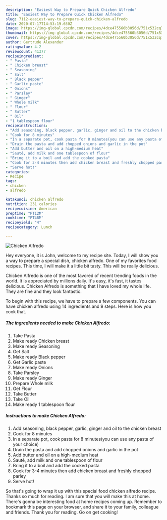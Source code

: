 ```yaml
---
description: "Easiest Way to Prepare Quick Chicken Alfredo"
title: "Easiest Way to Prepare Quick Chicken Alfredo"
slug: 7112-easiest-way-to-prepare-quick-chicken-alfredo
date: 2020-07-17T14:53:19.650Z
image: https://img-global.cpcdn.com/recipes/4dce475560b3056d/751x532cq70/chicken-alfredo-recipe-main-photo.jpg
thumbnail: https://img-global.cpcdn.com/recipes/4dce475560b3056d/751x532cq70/chicken-alfredo-recipe-main-photo.jpg
cover: https://img-global.cpcdn.com/recipes/4dce475560b3056d/751x532cq70/chicken-alfredo-recipe-main-photo.jpg
author: Gertrude Alexander
ratingvalue: 4.2
reviewcount: 41377
recipeingredient:
- " Pasta"
- " Chicken breast"
- " Seasoning"
- " Salt"
- " Black pepper"
- " Garlic paste"
- " Onions"
- " Parsley"
- " Ginger"
- " Whole milk"
- " Flour"
- " Butter"
- " Oil"
- "1 tablespoon flour"
recipeinstructions:
- "Add seasoning, black pepper, garlic, ginger and oil to the chicken breast"
- "Cook for 8 minutes"
- "In a separate pot, cook pasta for 8 minutes(you can use any pasta of your choice)"
- "Drain the pasta and add chopped onions and garlic in the pot"
- "Add butter and oil on a high-medium heat"
- "Sauté, add milk and one tablespoon of flour"
- "Bring it to a boil and add the cooked pasta"
- "Cook for 3-4 minutes then add chicken breast and freshly chopped parley"
- "Serve hot!"
categories:
- Recipe
tags:
- chicken
- alfredo

katakunci: chicken alfredo 
nutrition: 231 calories
recipecuisine: American
preptime: "PT12M"
cooktime: "PT48M"
recipeyield: "4"
recipecategory: Lunch

---
```



![Chicken Alfredo](https://img-global.cpcdn.com/recipes/4dce475560b3056d/751x532cq70/chicken-alfredo-recipe-main-photo.jpg)

Hey everyone, it is John, welcome to my recipe site. Today, I will show you a way to prepare a special dish, chicken alfredo. One of my favorites food recipes. This time, I will make it a little bit tasty. This will be really delicious.

Chicken Alfredo is one of the most favored of recent trending foods in the world. It is appreciated by millions daily. It's easy, it's fast, it tastes delicious. Chicken Alfredo is something that I have loved my whole life. They are fine and they look fantastic.




To begin with this recipe, we have to prepare a few components. You can have chicken alfredo using 14 ingredients and 9 steps. Here is how you cook that.

<!--inarticleads1-->

##### The ingredients needed to make Chicken Alfredo:

1. Take  Pasta
1. Make ready  Chicken breast
1. Make ready  Seasoning
1. Get  Salt
1. Make ready  Black pepper
1. Get  Garlic paste
1. Make ready  Onions
1. Take  Parsley
1. Make ready  Ginger
1. Prepare  Whole milk
1. Get  Flour
1. Take  Butter
1. Take  Oil
1. Make ready 1 tablespoon flour




<!--inarticleads2-->

##### Instructions to make Chicken Alfredo:

1. Add seasoning, black pepper, garlic, ginger and oil to the chicken breast
1. Cook for 8 minutes
1. In a separate pot, cook pasta for 8 minutes(you can use any pasta of your choice)
1. Drain the pasta and add chopped onions and garlic in the pot
1. Add butter and oil on a high-medium heat
1. Sauté, add milk and one tablespoon of flour
1. Bring it to a boil and add the cooked pasta
1. Cook for 3-4 minutes then add chicken breast and freshly chopped parley
1. Serve hot!




So that's going to wrap it up with this special food chicken alfredo recipe. Thanks so much for reading. I am sure that you will make this at home. There's gonna be interesting food at home recipes coming up. Remember to bookmark this page on your browser, and share it to your family, colleague and friends. Thank you for reading. Go on get cooking!
